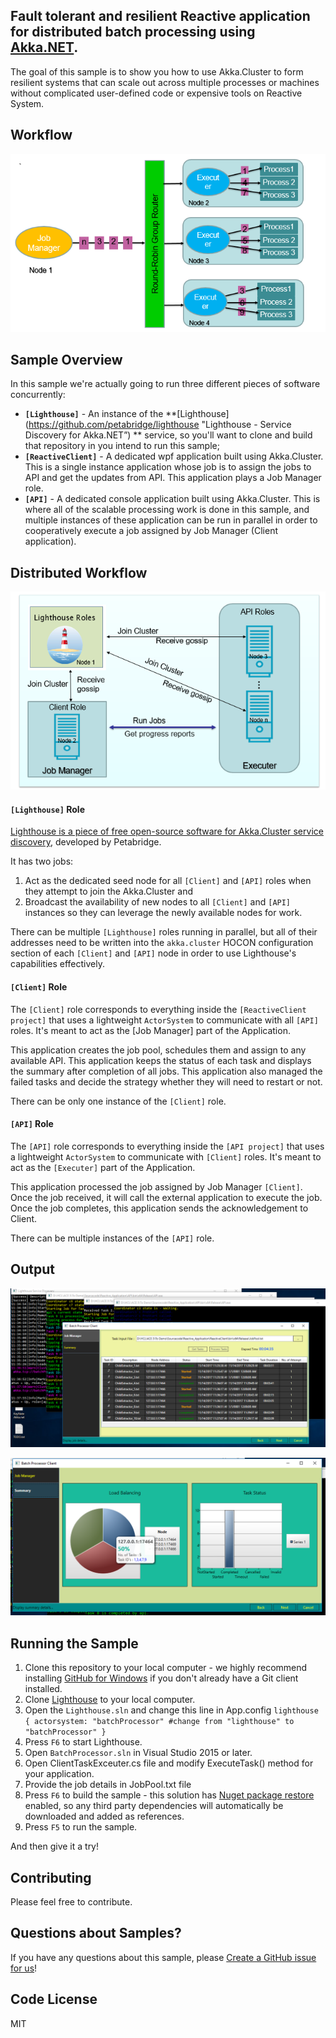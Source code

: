 ﻿## Fault tolerant and resilient Reactive application for distributed batch processing using [Akka.NET](http://getakka.net/ "Akka.NET - .NET distributed actor framework"). 
The goal of this sample is to show you how to use Akka.Cluster to form resilient systems that can scale out across multiple processes or machines without complicated user-defined code or expensive tools on Reactive System.

## Workflow

![Image of Workflow](/Distributed-Application/Workflow.PNG)

## Sample Overview

In this sample we're actually going to run three different pieces of software concurrently:
* **`[Lighthouse]`** - An instance of the **[Lighthouse](https://github.com/petabridge/lighthouse "Lighthouse - Service Discovery for Akka.NET”) ** service, so you'll want to clone and build that repository in you intend to run this sample;
* **`[ReactiveClient]`** - A dedicated wpf application built using Akka.Cluster. This is a single instance application whose job is to assign the jobs to API and get the updates from API. This application plays a Job Manager role. 
* **`[API]`** - A dedicated console application built using Akka.Cluster. This is where all of the scalable processing work is done in this sample, and multiple instances of these application can be run in parallel in order to cooperatively execute a job assigned by Job Manager (Client application).  


## Distributed Workflow

![Image of Distributed System Workflow](/Distributed-Application/Distribute_Flow_Diagram.PNG)


#### `[Lighthouse]` Role
[Lighthouse is a piece of free open-source software for Akka.Cluster service discovery](https://github.com/petabridge/lighthouse "Lighthouse - Service Discovery for Akka.NET"), developed by Petabridge.

It has two jobs:

1. Act as the dedicated seed node for all `[Client]` and `[API]` roles when they attempt to join the Akka.Cluster and
2. Broadcast the availability of new nodes to all `[Client]` and `[API]` instances so they can leverage the newly available nodes for work.

There can be multiple `[Lighthouse]` roles running in parallel, but all of their addresses need to be written into the `akka.cluster` HOCON configuration section of each `[Client]` and `[API]` node in order to use Lighthouse's capabilities effectively.

#### `[Client]` Role
The `[Client]` role corresponds to everything inside the `[ReactiveClient project]` that uses a lightweight `ActorSystem` to communicate with all `[API]` roles. It's meant to act as the [Job Manager] part of the Application.

This application creates the job pool, schedules them and assign to any available API. This application keeps the status of each task and displays the summary after completion of all jobs. This application also managed the failed tasks and decide the strategy whether they will need to restart or not.

There can be only one instance of the `[Client]` role.

#### `[API]` Role
The `[API]` role corresponds to everything inside the `[API project]` that uses a lightweight `ActorSystem` to communicate with `[Client]` roles. It's meant to act as the `[Executer]` part of the Application.

This application processed the job assigned by Job Manager `[Client]`. Once the job received, it will call the external application to execute the job. Once the job completes, this application sends the acknowledgement to Client.

There can be multiple instances of the `[API]` role.

## Output

![Image of Output](/Reactive-Application/JobDetails.png)

![Image of Summary](/Reactive-Application/Summary.png)

## Running the Sample

1. Clone this repository to your local computer - we highly recommend installing [GitHub for Windows](https://windows.github.com/ "GitHub for Windows") if you don't already have a Git client installed.
2. Clone [Lighthouse](https://github.com/petabridge/lighthouse) to your local computer.
3. Open the `Lighthouse.sln` and change this line in App.config  `lighthouse {
  actorsystem: "batchProcessor" #change from "lighthouse" to "batchProcessor"
}`
4. Press `F6` to start Lighthouse.
4. Open `BatchProcessor.sln` in Visual Studio 2015 or later.
5. Open ClientTaskExceuter.cs file and modify ExecuteTask() method for your application.
6. Provide the job details in JobPool.txt file
7. Press `F6` to build the sample - this solution has [Nuget package restore](http://docs.nuget.org/docs/workflows/using-nuget-without-committing-packages) enabled, so any third party dependencies will automatically be downloaded and added as references.
8. Press `F5` to run the sample.

And then give it a try!

## Contributing

Please feel free to contribute.

## Questions about Samples?

If you have any questions about this sample, please [Create a GitHub issue for us](https://github.com/ERS-HCL/Generic-Batch-Processor/issues)!

## Code License
MIT